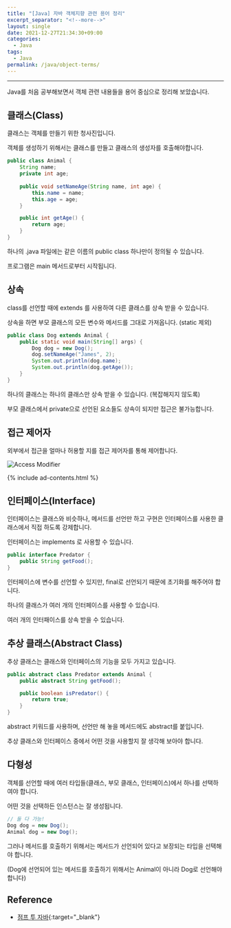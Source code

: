 ```yaml
---
title: "[Java] 자바 객체지향 관련 용어 정리"
excerpt_separator: "<!--more-->"
layout: single
date: 2021-12-27T21:34:30+09:00
categories:
  - Java
tags:
  - Java
permalink: /java/object-terms/
---
```

---

Java를 처음 공부해보면서 객체 관련 내용들을 용어 중심으로 정리해 보았습니다.
<!--more-->

## 클래스(Class)
클래스는 객체를 만들기 위한 청사진입니다.

객체를 생성하기 위해서는 클래스를 만들고 클래스의 생성자를 호출해야합니다.

```java
public class Animal {
    String name;
    private int age;
    
    public void setNameAge(String name, int age) {
        this.name = name;
        this.age = age;
    }

    public int getAge() {
        return age; 
    }
}
```
하나의 .java 파일에는 같은 이름의 public class 하나만이 정의될 수 있습니다.

프로그램은 main 메서드로부터 시작됩니다.

## 상속
class를 선언할 때에 extends 를 사용하여 다른 클래스를 상속 받을 수 있습니다.

상속을 하면 부모 클래스의 모든 변수와 메서드를 그대로 가져옵니다. (static 제외)

```java
public class Dog extends Animal {
    public static void main(String[] args) {
        Dog dog = new Dog();
        dog.setNameAge("James", 2);
        System.out.println(dog.name);
        System.out.println(dog.getAge());
    }
}
```
하나의 클래스는 하나의 클래스만 상속 받을 수 있습니다. (복잡해지지 않도록)

부모 클래스에서 private으로 선언된 요소들도 상속이 되지만 접근은 불가능합니다.

## 접근 제어자
외부에서 접근을 얼마나 허용할 지를 접근 제어자를 통해 제어합니다.

![Access Modifier](https://t1.daumcdn.net/cfile/blog/99508B3D5E54AD1536)

{% include ad-contents.html %}

## 인터페이스(Interface)
인터페이스는 클래스와 비슷하나, 메서드를 선언만 하고 구현은 인터페이스를 사용한 클래스에서 직접 하도록 강제합니다.

인터페이스는 implements 로 사용할 수 있습니다.

```java
public interface Predator {
    public String getFood();
}
```

인터페이스에 변수를 선언할 수 있지만, final로 선언되기 때문에 초기화를 해주어야 합니다.

하나의 클래스가 여러 개의 인터페이스를 사용할 수 있습니다.

여러 개의 인터패이스를 상속 받을 수 있습니다.

## 추상 클래스(Abstract Class)

추상 클래스는 클래스와 인터페이스의 기능을 모두 가지고 있습니다.

```java
public abstract class Predator extends Animal {
    public abstract String getFood();

    public boolean isPredator() {
        return true;
    }
}
```

abstract 키워드를 사용하며, 선언만 해 놓을 메서드에도 abstract를 붙입니다.

추상 클래스와 인터페이스 중에서 어떤 것을 사용할지 잘 생각해 보아야 합니다.

## 다형성
객체를 선언할 때에 여러 타입들(클래스, 부모 클래스, 인터페이스)에서 하나를 선택하여야 합니다.

어떤 것을 선택하든 인스턴스는 잘 생성됩니다.

```java
// 둘 다 가능!
Dog dog = new Dog();
Animal dog = new Dog();
```

그러나 메서드를 호출하기 위해서는 메서드가 선언되어 있다고 보장되는 타입을 선택해야 합니다.

(Dog에 선언되어 있는 메서드를 호출하기 위해서는 Animal이 아니라 Dog로 선언해야 합니다)

## Reference
* [점프 투 자바](hhttps://wikidocs.net/book/31){:target="_blank"}
